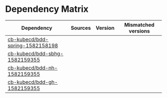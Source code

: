 # Dependency Matrix

Dependency | Sources | Version | Mismatched versions
---------- | ------- | ------- | -------------------
[cb-kubecd/bdd-spring-1582158198](https://github.com/cb-kubecd/bdd-spring-1582158198.git) |  | []() | 
[cb-kubecd/bdd-sbhg-1582159355](https://github.com/cb-kubecd/bdd-sbhg-1582159355.git) |  | []() | 
[cb-kubecd/bdd-nh-1582159355](https://github.com/cb-kubecd/bdd-nh-1582159355.git) |  | []() | 
[cb-kubecd/bdd-gh-1582159355](https://github.com/cb-kubecd/bdd-gh-1582159355.git) |  | []() | 
